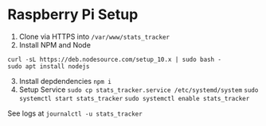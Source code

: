 # Raspberry Pi Setup

1. Clone via HTTPS into `/var/www/stats_tracker`
2. Install NPM and Node
```
curl -sL https://deb.nodesource.com/setup_10.x | sudo bash -
sudo apt install nodejs
```
3. Install depdendencies
`npm i`
4. Setup Service
`sudo cp stats_tracker.service /etc/systemd/system`
`sudo systemctl start stats_tracker`
`sudo systemctl enable stats_tracker`

See logs at `journalctl -u stats_tracker`
